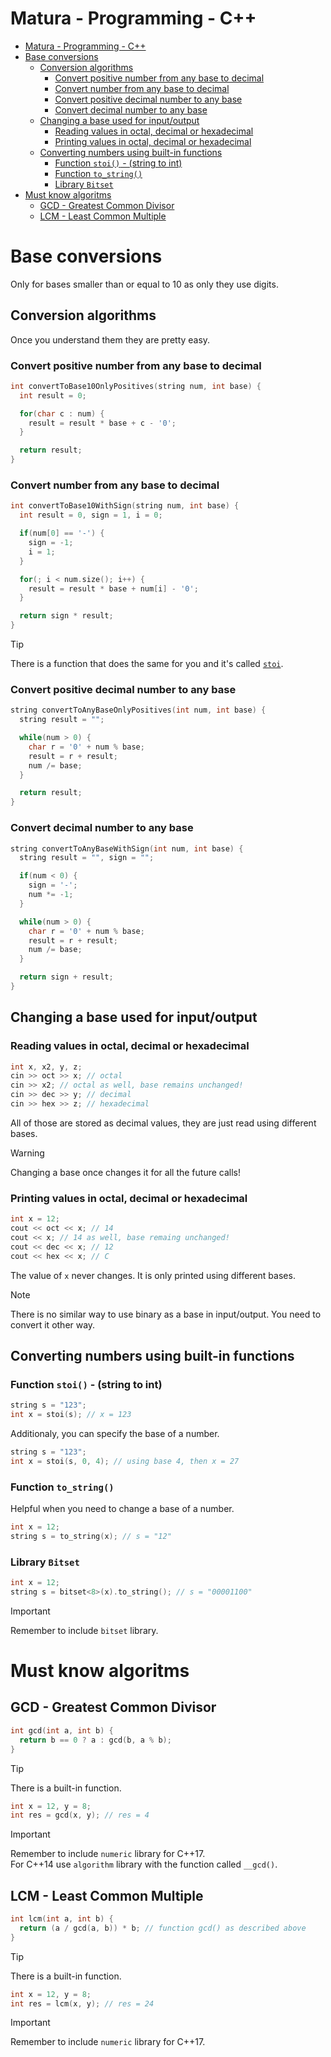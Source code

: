 # Matura - Programming - C++

- [Matura - Programming - C++](#matura---programming---c)
- [Base conversions](#base-conversions)
  - [Conversion algorithms](#conversion-algorithms)
    - [Convert positive number from any base to decimal](#convert-positive-number-from-any-base-to-decimal)
    - [Convert number from any base to decimal](#convert-number-from-any-base-to-decimal)
    - [Convert positive decimal number to any base](#convert-positive-decimal-number-to-any-base)
    - [Convert decimal number to any base](#convert-decimal-number-to-any-base)
  - [Changing a base used for input/output](#changing-a-base-used-for-inputoutput)
    - [Reading values in octal, decimal or hexadecimal](#reading-values-in-octal-decimal-or-hexadecimal)
    - [Printing values in octal, decimal or hexadecimal](#printing-values-in-octal-decimal-or-hexadecimal)
  - [Converting numbers using built-in functions](#converting-numbers-using-built-in-functions)
    - [Function `stoi()` - (string to int)](#function-stoi---string-to-int)
    - [Function `to_string()`](#function-to_string)
    - [Library `Bitset`](#library-bitset)
- [Must know algoritms](#must-know-algoritms)
  - [GCD - Greatest Common Divisor](#gcd---greatest-common-divisor)
  - [LCM - Least Common Multiple](#lcm---least-common-multiple)

# Base conversions

Only for bases smaller than or equal to 10 as only they use digits.

## Conversion algorithms

Once you understand them they are pretty easy.

### Convert positive number from any base to decimal

```cpp
int convertToBase10OnlyPositives(string num, int base) {
  int result = 0;

  for(char c : num) {
    result = result * base + c - '0';
  }

  return result;
}
```

### Convert number from any base to decimal

```cpp
int convertToBase10WithSign(string num, int base) {
  int result = 0, sign = 1, i = 0;

  if(num[0] == '-') {
    sign = -1;
    i = 1;
  }

  for(; i < num.size(); i++) {
    result = result * base + num[i] - '0';
  }

  return sign * result;
}
```

> [!TIP]
> There is a function that does the same for you and it's called [`stoi`](#function-stoi---string-to-int).

### Convert positive decimal number to any base

```cpp
string convertToAnyBaseOnlyPositives(int num, int base) {
  string result = "";

  while(num > 0) {
    char r = '0' + num % base;
    result = r + result;
    num /= base;
  }

  return result;
}
```

### Convert decimal number to any base

```cpp
string convertToAnyBaseWithSign(int num, int base) {
  string result = "", sign = "";

  if(num < 0) {
    sign = '-';
    num *= -1;
  }

  while(num > 0) {
    char r = '0' + num % base;
    result = r + result;
    num /= base;
  }

  return sign + result;
}
```

## Changing a base used for input/output

### Reading values in octal, decimal or hexadecimal

```cpp
int x, x2, y, z;
cin >> oct >> x; // octal
cin >> x2; // octal as well, base remains unchanged!
cin >> dec >> y; // decimal
cin >> hex >> z; // hexadecimal
```

All of those are stored as decimal values, they are just read using different bases.

> [!WARNING]
> Changing a base once changes it for all the future calls!

### Printing values in octal, decimal or hexadecimal

```cpp
int x = 12;
cout << oct << x; // 14
cout << x; // 14 as well, base remaing unchanged!
cout << dec << x; // 12
cout << hex << x; // C
```

The value of `x` never changes. It is only printed using different bases.

> [!NOTE]
> There is no similar way to use binary as a base in input/output. You need to convert it other way.

## Converting numbers using built-in functions

### Function `stoi()` - (string to int)

```cpp
string s = "123";
int x = stoi(s); // x = 123
```

Additionaly, you can specify the base of a number.

```cpp
string s = "123";
int x = stoi(s, 0, 4); // using base 4, then x = 27
```

### Function `to_string()`

Helpful when you need to change a base of a number.

```cpp
int x = 12;
string s = to_string(x); // s = "12"
```

### Library `Bitset`

```cpp
int x = 12;
string s = bitset<8>(x).to_string(); // s = "00001100"
```

> [!IMPORTANT]
> Remember to include `bitset` library.

# Must know algoritms

## GCD - Greatest Common Divisor

```cpp
int gcd(int a, int b) {
  return b == 0 ? a : gcd(b, a % b);
}
```

> [!TIP]
> There is a built-in function.

```cpp
int x = 12, y = 8;
int res = gcd(x, y); // res = 4
```

> [!IMPORTANT]
> Remember to include `numeric` library for C++17.  
> For C++14 use `algorithm` library with the function called `__gcd()`.

## LCM - Least Common Multiple

```cpp
int lcm(int a, int b) {
  return (a / gcd(a, b)) * b; // function gcd() as described above
}
```

> [!TIP]
> There is a built-in function.

```cpp
int x = 12, y = 8;
int res = lcm(x, y); // res = 24
```

> [!IMPORTANT]
> Remember to include `numeric` library for C++17.
